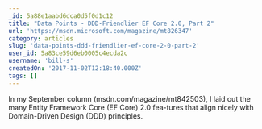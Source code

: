 ```yaml
---
_id: 5a88e1aabd6dca0d5f0d1c12
title: "Data Points - DDD-Friendlier EF Core 2.0, Part 2"
url: 'https://msdn.microsoft.com/magazine/mt826347'
category: articles
slug: 'data-points-ddd-friendlier-ef-core-2-0-part-2'
user_id: 5a83ce59d6eb0005c4ecda2c
username: 'bill-s'
createdOn: '2017-11-02T12:18:40.000Z'
tags: []
---
```


In my September column (msdn.com/magazine/mt842503), I laid out the many Entity Framework Core (EF Core) 2.0 fea-tures that align nicely with Domain-Driven Design (DDD) principles.

